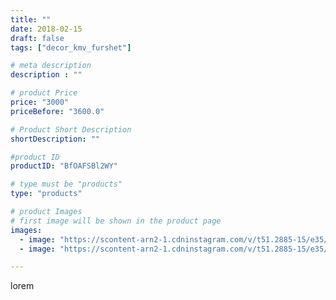 ```yaml
---
title: ""
date: 2018-02-15
draft: false
tags: ["decor_kmv_furshet"]

# meta description
description : ""

# product Price
price: "3000"
priceBefore: "3600.0"

# Product Short Description
shortDescription: ""

#product ID
productID: "BfOAFSBl2WY"

# type must be "products"
type: "products"

# product Images
# first image will be shown in the product page
images:
  - image: "https://scontent-arn2-1.cdninstagram.com/v/t51.2885-15/e35/27579909_184474645487403_976979002549862400_n.jpg?se=7&tp=1&_nc_ht=scontent-arn2-1.cdninstagram.com&_nc_cat=103&_nc_ohc=yKIBF_44wOUAX--n8IR&oh=be1bc9bf4f3c56a911922ef83d696627&oe=6072F2A5&ig_cache_key=MTcxNTMwODgxNzM3MjUwNzcyMA%3D%3D.2"
  - image: "https://scontent-arn2-1.cdninstagram.com/v/t51.2885-15/e35/27577206_154545128677821_8736963777947238400_n.jpg?se=7&tp=1&_nc_ht=scontent-arn2-1.cdninstagram.com&_nc_cat=109&_nc_ohc=W-P2dEsrQysAX-vw9cs&oh=040633b922dd73390f35742c21d00434&oe=6073FBD0&ig_cache_key=MTcxNTMwODc5NjYyNzQwNDY2OQ%3D%3D.2"

---
```

lorem
